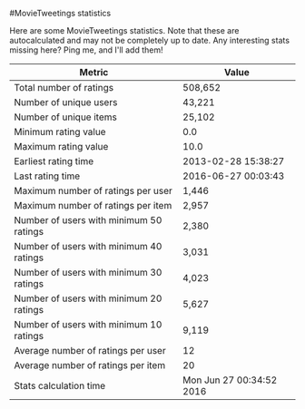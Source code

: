 #MovieTweetings statistics

Here are some MovieTweetings statistics. Note that these are autocalculated and may not be completely up to date. Any interesting stats missing here? Ping me, and I'll add them!

Metric | Value
--- | ---
Total number of ratings                 | 508,652
Number of unique users                  | 43,221
Number of unique items                  | 25,102
Minimum rating value                    | 0.0
Maximum rating value                    | 10.0
Earliest rating time                    | 2013-02-28 15:38:27
Last rating time                        | 2016-06-27 00:03:43
Maximum number of ratings per user      | 1,446
Maximum number of ratings per item      | 2,957
Number of users with minimum 50 ratings | 2,380
Number of users with minimum 40 ratings | 3,031
Number of users with minimum 30 ratings | 4,023
Number of users with minimum 20 ratings | 5,627
Number of users with minimum 10 ratings | 9,119
Average number of ratings per user      | 12
Average number of ratings per item      | 20
Stats calculation time                  | Mon Jun 27 00:34:52 2016


